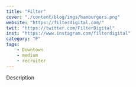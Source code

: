 ```yaml
---
title: "Filter"
cover: "./content/blog/imgs/hamburgers.png"
website: "https://filterdigital.com/"
twit: "https://twitter.com/FilterDigital"
inst: "https://www.instagram.com/filterdigital"
category: "F"
tags:
    - Downtown
    - medium
    - recruiter
---
```


Description
